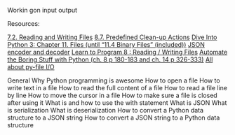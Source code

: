 Workin gon input output

Resources:

[7.2. Reading and Writing Files](https://docs.python.org/3/tutorial/inputoutput.html#reading-and-writing-files)
[8.7. Predefined Clean-up Actions](https://docs.python.org/3/tutorial/errors.html#predefined-clean-up-actions)
[Dive Into Python 3: Chapter 11. Files (until “11.4 Binary Files” (included))](https://histo.ucsf.edu/BMS270/diveintopython3-r802.pdf)
[JSON encoder and decoder](https://docs.python.org/3/library/json.html)
[Learn to Program 8 : Reading / Writing Files](https://youtube.com)
[Automate the Boring Stuff with Python (ch. 8 p 180-183 and ch. 14 p 326-333)](https://automatetheboringstuff.com/)
[All about py-file I/O](https://techvidvan.com/tutorials/python-file-read-write/)



General
Why Python programming is awesome
How to open a file
How to write text in a file
How to read the full content of a file
How to read a file line by line
How to move the cursor in a file
How to make sure a file is closed after using it
What is and how to use the with statement
What is JSON
What is serialization
What is deserialization
How to convert a Python data structure to a JSON string
How to convert a JSON string to a Python data structure
